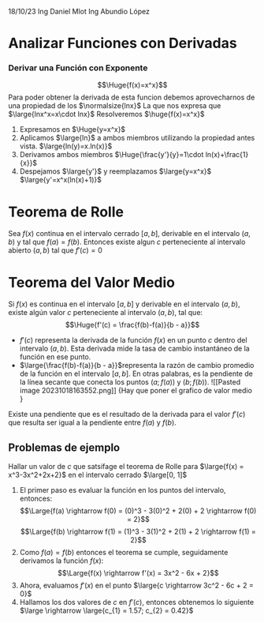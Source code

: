 18/10/23
Ing Daniel Mlot
Ing Abundio López
# Analizar Funciones con Derivadas
### Derivar una Función con Exponente

$$\Huge{f(x)=x^x}$$
Para poder obtener la derivada de esta funcion debemos aprovecharnos de una propiedad de los $\normalsize{lnx}$
La que nos expresa que $\large{lnx^x=x\cdot lnx}$
Resolveremos $\huge{f(x)=x^x}$

1. Expresamos en 
   $\Huge{y=x^x}$
2. Aplicamos $\large{ln}$ a ambos miembros utilizando la propiedad antes vista.
   $\large{ln(y)=x.ln(x)}$
3. Derivamos ambos miembros 
 $\Huge{\frac{y'}{y}=1\cdot ln(x)+\frac{1}{x}}$ 
 4. Despejamos $\large{y'}$ y reemplazamos $\large{y=x^x}$ 
 $\large{y'=x^x(ln(x)+1)}$ 
# Teorema de Rolle
Sea $f(x)$ continua en el intervalo cerrado $[a, b]$, derivable en el intervalo $(a , b)$ y tal que $f(a) = f(b)$. Entonces existe algun $c$ perteneciente al intervalo abierto $(a, b)$ tal que $f'(c) = 0$ 

# Teorema del Valor Medio
Si $f(x)$ es continua en el intervalo $[a, b]$ y derivable en el intervalo $(a, b)$, existe algún valor $c$ perteneciente al intervalo $(a, b)$, tal que:
$$\Huge{f'(c) = \frac{f(b)-f(a)}{b - a}}$$

- $f′(c)$ representa la derivada de la función $f(x)$ en un punto $c$ dentro del intervalo $(a,b)$. Esta derivada mide la tasa de cambio instantáneo de la función en ese punto.
- $\large{\frac{f(b)-f(a)}{b - a}}$​ representa la razón de cambio promedio de la función en el intervalo $[a,b]$. En otras palabras, es la pendiente de la línea secante que conecta los puntos $(a;f(a))$ y $(b;f(b))$.
![[Pasted image 20231018163552.png]]
{Hay que poner el grafico de valor medio }

Existe una pendiente que es el resultado de la derivada para el valor $f'(c)$ que resulta ser igual a la pendiente entre $f(a)$ y $f(b)$. 

## Problemas de ejemplo
Hallar un valor de $c$ que satsifage el teorema de Rolle para $\large{f(x) = x^3-3x^2+2x+2}$ en el intervalo cerrado $\large[0, 1]$
1. El primer paso es evaluar la función en los puntos del intervalo, entonces:
$$\Large{f(a) \rightarrow f(0) = (0)^3 - 3(0)^2 + 2(0) + 2 \rightarrow f(0) = 2}$$
$$\Large{f(b) \rightarrow f(1) = (1)^3 - 3(1)^2 + 2(1) + 2 \rightarrow f(1) = 2}$$
2. Como $f(a) = f(b)$ entonces el teorema se cumple, seguidamente derivamos la función $f(x)$:
$$\Large{f(x) \rightarrow f'(x) = 3x^2 - 6x + 2}$$
3. Ahora, evaluamos $f'(x)$ en el punto $\large{c \rightarrow 3c^2 - 6c + 2 = 0}$ 
4. Hallamos los dos valores de $c$ en $f'(c)$, entonces obtenemos lo siguiente $\large \rightarrow \large{c_{1} = 1.57; c_{2} = 0.42}$    